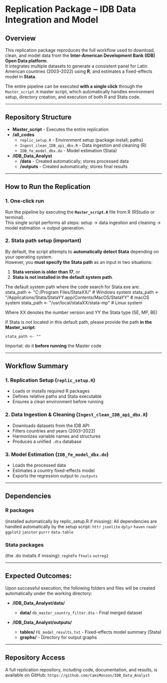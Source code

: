 # Replication Package – IDB Data Integration and Model

## Overview
This replication package reproduces the full workflow used to download, clean, and model data from the **Inter-American Development Bank (IDB) Open Data platform**.  
It integrates multiple datasets to generate a consistent panel for Latin American countries (2003–2022) using **R**, and estimates a fixed-effects model in **Stata**.  

The entire pipeline can be executed **with a single click** through the `Master_script.R` master script, which automatically handles environment setup, directory creation, and execution of both R and Stata code.

---

## Repository Structure

- **Master_script** - Executes the entire replication
- **/all_codes**
  - `replic_setup.R` - Environment setup (package install, paths)
  - `Ingest_clean_IDB_api_dbx.R` - Data ingestion and cleaning (R)
  - `IDB_fe_model_dbx.do` - Model estimation (Stata)
- **/IDB_Data_Analyst**
  - **/data** - Created automatically; stores processed data
  - **/outputs** - Created automatically; stores final results
    
---

## How to Run the Replication

### 1. One-click run
Run the pipeline by executing the **`Master_script.R`** file from R (RStudio or terminal).  
This single script performs all steps: setup → data ingestion and cleaning → model estimation → output generation.

### 2. Stata path setup (important)
By default, the script attempts to **automatically detect Stata** depending on your operating system.  
However, you **must specify the Stata path** as an input in two situations:

1. **Stata version is older than 17**, or  
2. **Stata is not installed in the default system path**.

The default system path where the code search for Stata.exe are:
stata_path <- "C:/Program Files/StataXX/"                                # Windows system
stata_path <- "/Applications/Stata/StataYY.app/Contents/MacOS/StataYY"   # macOS system
stata_path <- "/usr/local/stataXX/stata-mp"                              # Linux system

Where XX denotes the number version and YY the Stata type (SE, MP, BE)

If Stata is not located in this default path, please provide the path **in the Master_script**:  

`stata_path <- ""`

Importat: do it **before running** the Master code 

----


## Workflow Summary

### 1. **Replication Setup** (`replic_setup.R`)
- Loads or installs required R packages
- Defines relative paths and Stata executable
- Ensures a clean environment before running

### 2. **Data Ingestion & Cleaning** (`Ingest_clean_IDB_api_dbx.R`)
- Downloads datasets from the IDB API
- Filters countries and years (2003–2022)
- Harmonizes variable names and structures
- Produces a unified `.dta` database

### 3. **Model Estimation** (`IDB_fe_model_dbx.do`)
- Loads the processed data
- Estimates a country fixed-effects model
- Exports the regression output to `/outputs`
  
----


## Dependencies 

### R packages 
(installed automatically by replic_setup.R if missing):
All dependencies are handled automatically by the setup script:
`httr`
`jsonlite`
`dplyr`
`haven`
`readr`
`ggplot2`
`janitor`
`purrr`
`data.table`

### Stata packages 
(the .do installs if missing):
`reghdfe`
`ftools`
`outreg2`

----


## Expected Outcomes:
Upon successful execution, the following folders and files will be created automatically under the working directory:

- **/IDB_Data_Analyst/data/**
  - **data/** `db_master_country_filter.dta` - Final merged dataset

- **/IDB_Data_Analyst/outputs/**
  - **tables/** `FE_model_results.txt` - Fixed-effects model summary (Stata)
  - **graphs/** - Directory for output graphs

-----

## Repository Access
A full replication repository, including code, documentation, and results, is available on GitHub: `https://github.com/CamiMonzon/IDB_Data_Analyst`
